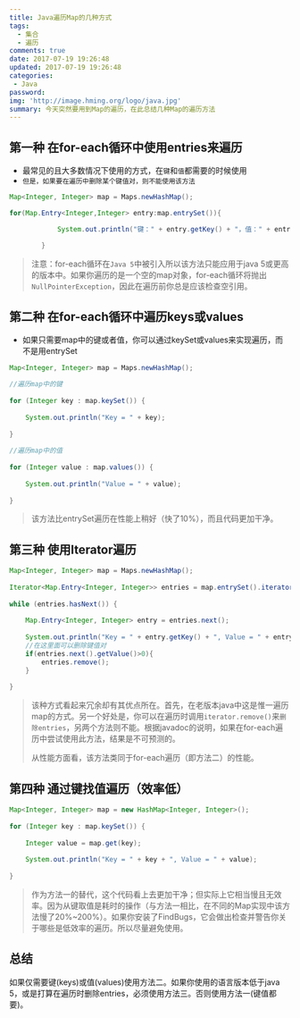 ```yaml
---
title: Java遍历Map的几种方式
tags:
  - 集合
  - 遍历
comments: true
date: 2017-07-19 19:26:48
updated: 2017-07-19 19:26:48
categories: 
 - Java
password:
img: 'http://image.hming.org/logo/java.jpg'
summary: 今天突然要用到Map的遍历，在此总结几种Map的遍历方法
---
```

## 第一种 在for-each循环中使用entries来遍历
* 最常见的且大多数情况下使用的方式，在`键`和`值`都需要的时候使用
* `但是，如果要在遍历中删除某个键值对，则不能使用该方法`

```java
Map<Integer, Integer> map = Maps.newHashMap();

for(Map.Entry<Integer,Integer> entry:map.entrySet()){

            System.out.println("键：" + entry.getKey() + "，值：" + entry.getValue());

        }
```
>注意：for-each循环在`Java 5`中被引入所以该方法只能应用于java 5或更高的版本中。如果你遍历的是一个空的map对象，for-each循环将抛出`NullPointerException`，因此在遍历前你总是应该检查空引用。

## 第二种 在for-each循环中遍历keys或values
* 如果只需要map中的键或者值，你可以通过keySet或values来实现遍历，而不是用entrySet

```java
Map<Integer, Integer> map = Maps.newHashMap();

//遍历map中的键
  
for (Integer key : map.keySet()) {
  
    System.out.println("Key = " + key);
  
}
  
//遍历map中的值
  
for (Integer value : map.values()) {
  
    System.out.println("Value = " + value);
  
}
```
>该方法比entrySet遍历在性能上稍好（快了10%），而且代码更加干净。

## 第三种 使用Iterator遍历

```java
Map<Integer, Integer> map = Maps.newHashMap();
  
Iterator<Map.Entry<Integer, Integer>> entries = map.entrySet().iterator();
  
while (entries.hasNext()) {
  
    Map.Entry<Integer, Integer> entry = entries.next();
  
    System.out.println("Key = " + entry.getKey() + ", Value = " + entry.getValue());
    //在这里面可以删除键值对
    if(entries.next().getValue()>0){
    	entries.remove();
    }
  
}
```
>该种方式看起来冗余却有其优点所在。首先，在老版本java中这是惟一遍历map的方式。另一个好处是，你可以在遍历时调用`iterator.remove()`来`删除entries`，另两个方法则不能。根据javadoc的说明，如果在for-each遍历中尝试使用此方法，结果是不可预测的。
>
>从性能方面看，该方法类同于for-each遍历（即方法二）的性能。

## 第四种 通过键找值遍历（效率低）

```java
Map<Integer, Integer> map = new HashMap<Integer, Integer>();  
  
for (Integer key : map.keySet()) {  
  
    Integer value = map.get(key);  
  
    System.out.println("Key = " + key + ", Value = " + value);  
  
}  
```
>作为方法一的替代，这个代码看上去更加干净；但实际上它相当慢且无效率。因为从键取值是耗时的操作（与方法一相比，在不同的Map实现中该方法慢了20%~200%）。如果你安装了FindBugs，它会做出检查并警告你关于哪些是低效率的遍历。所以尽量避免使用。

## 总结

如果仅需要键(keys)或值(values)使用方法二。如果你使用的语言版本低于java 5，或是打算在遍历时删除entries，必须使用方法三。否则使用方法一(键值都要)。